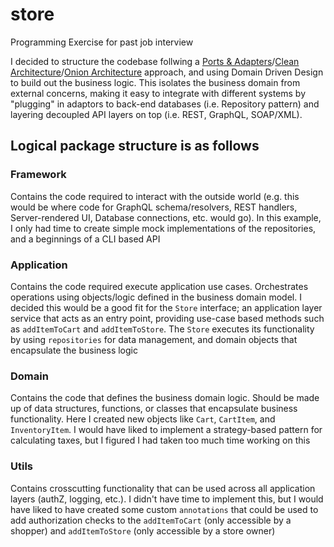 # store
Programming Exercise for past job interview

I decided to structure the codebase follwing a [Ports & Adapters](https://fideloper.com/hexagonal-architecture)/[Clean Architecture](https://8thlight.com/blog/uncle-bob/2012/08/13/the-clean-architecture.html)/[Onion Architecture](http://jeffreypalermo.com/blog/the-onion-architecture-part-1/) approach, and using Domain Driven Design to build out the business logic. This isolates the business domain from external concerns, making it easy to integrate with different systems by "plugging" in adaptors to back-end databases (i.e. Repository pattern) and layering decoupled API layers on top (i.e. REST, GraphQL, SOAP/XML).

## Logical package structure is as follows

### Framework

Contains the code required to interact with the outside world (e.g. this would be where code for GraphQL schema/resolvers, REST handlers, Server-rendered UI, Database connections, etc. would go). In this example, I only had time to create simple mock implementations of the repositories, and a beginnings of a CLI based API

### Application

Contains the code required execute application use cases. Orchestrates operations using objects/logic defined in the business domain model. I decided this would be a good fit for the `Store` interface; an application layer service that acts as an entry point, providing use-case based methods such as `addItemToCart` and `addItemToStore`. The `Store` executes its functionality by using `repositories` for data management, and domain objects that encapsulate the business logic

### Domain

Contains the code that defines the business domain logic. Should be made up of data structures, functions, or classes that encapsulate business functionality. Here I created new objects like `Cart`, `CartItem`, and `InventoryItem`. I would have liked to implement a strategy-based pattern for calculating taxes, but I figured I had taken too much time working on this

### Utils
Contains crosscutting functionality that can be used across all application layers (authZ, logging, etc.). I didn't have time to implement this, but I would have liked to have created some custom `annotations` that could be used to add authorization checks to the `addItemToCart` (only accessible by a shopper) and `addItemToStore` (only accessible by a store owner)
